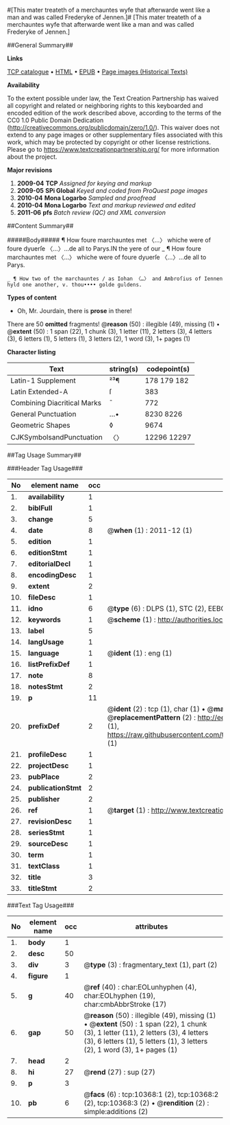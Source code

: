 #[This mater treateth of a merchauntes wyfe that afterwarde went like a man and was called Frederyke of Jennen.]#
[This mater treateth of a merchauntes wyfe that afterwarde went like a man and was called Frederyke of Jennen.]

##General Summary##

**Links**

[TCP catalogue](http://www.ota.ox.ac.uk/tcp/)  • 
[HTML](http://tei.it.ox.ac.uk/tcp/Texts-HTML/free/A01/A01245.html)  • 
[EPUB](http://tei.it.ox.ac.uk/tcp/Texts-EPUB/free/A01/A01245.epub) • 
[Page images (Historical Texts)](https://historicaltexts.jisc.ac.uk/eebo-99845466e)

**Availability**

To the extent possible under law, the Text Creation Partnership has waived all copyright and related or neighboring rights to this keyboarded and encoded edition of the work described above, according to the terms of the CC0 1.0 Public Domain Dedication (http://creativecommons.org/publicdomain/zero/1.0/). This waiver does not extend to any page images or other supplementary files associated with this work, which may be protected by copyright or other license restrictions. Please go to https://www.textcreationpartnership.org/ for more information about the project.

**Major revisions**

1. __2009-04__ __TCP__ *Assigned for keying and markup*
1. __2009-05__ __SPi Global__ *Keyed and coded from ProQuest page images*
1. __2010-04__ __Mona Logarbo__ *Sampled and proofread*
1. __2010-04__ __Mona Logarbo__ *Text and markup reviewed and edited*
1. __2011-06__ __pfs__ *Batch review (QC) and XML conversion*

##Content Summary##

#####Body#####
¶ How foure marchauntes met 〈…〉 whiche were of foure dyuerſe 〈…〉…de all to Parys.IN the yere of our 
    _ ¶ How foure marchauntes met 〈…〉 whiche were of foure dyuerſe 〈…〉…de all to Parys.

    _ ¶ How two of the marchauntes / as Iohan 〈…〉 and Ambroſius of Iennen hyld one another, v. thou•••• golde guldens.

**Types of content**

  * Oh, Mr. Jourdain, there is **prose** in there!

There are 50 **omitted** fragments! 
 @__reason__ (50) : illegible (49), missing (1)  •  @__extent__ (50) : 1 span (22), 1 chunk (3), 1 letter (11), 2 letters (3), 4 letters (3), 6 letters (1), 5 letters (1), 3 letters (2), 1 word (3), 1+ pages (1)

**Character listing**


|Text|string(s)|codepoint(s)|
|---|---|---|
|Latin-1 Supplement|²³¶|178 179 182|
|Latin Extended-A|ſ|383|
|Combining             Diacritical Marks|̄|772|
|General Punctuation|…•|8230 8226|
|Geometric Shapes|◊|9674|
|CJKSymbolsandPunctuation|〈〉|12296 12297|

##Tag Usage Summary##

###Header Tag Usage###

|No|element name|occ|attributes|
|---|---|---|---|
|1.|__availability__|1||
|2.|__biblFull__|1||
|3.|__change__|5||
|4.|__date__|8| @__when__ (1) : 2011-12 (1)|
|5.|__edition__|1||
|6.|__editionStmt__|1||
|7.|__editorialDecl__|1||
|8.|__encodingDesc__|1||
|9.|__extent__|2||
|10.|__fileDesc__|1||
|11.|__idno__|6| @__type__ (6) : DLPS (1), STC (2), EEBO-CITATION (1), PROQUEST (1), VID (1)|
|12.|__keywords__|1| @__scheme__ (1) : http://authorities.loc.gov/ (1)|
|13.|__label__|5||
|14.|__langUsage__|1||
|15.|__language__|1| @__ident__ (1) : eng (1)|
|16.|__listPrefixDef__|1||
|17.|__note__|8||
|18.|__notesStmt__|2||
|19.|__p__|11||
|20.|__prefixDef__|2| @__ident__ (2) : tcp (1), char (1)  •  @__matchPattern__ (2) : ([0-9\-]+):([0-9IVX]+) (1), (.+) (1)  •  @__replacementPattern__ (2) : http://eebo.chadwyck.com/downloadtiff?vid=$1&page=$2 (1), https://raw.githubusercontent.com/textcreationpartnership/Texts/master/tcpchars.xml#$1 (1)|
|21.|__profileDesc__|1||
|22.|__projectDesc__|1||
|23.|__pubPlace__|2||
|24.|__publicationStmt__|2||
|25.|__publisher__|2||
|26.|__ref__|1| @__target__ (1) : http://www.textcreationpartnership.org/docs/. (1)|
|27.|__revisionDesc__|1||
|28.|__seriesStmt__|1||
|29.|__sourceDesc__|1||
|30.|__term__|1||
|31.|__textClass__|1||
|32.|__title__|3||
|33.|__titleStmt__|2||


###Text Tag Usage###

|No|element name|occ|attributes|
|---|---|---|---|
|1.|__body__|1||
|2.|__desc__|50||
|3.|__div__|3| @__type__ (3) : fragmentary_text (1), part (2)|
|4.|__figure__|1||
|5.|__g__|40| @__ref__ (40) : char:EOLunhyphen (4), char:EOLhyphen (19), char:cmbAbbrStroke (17)|
|6.|__gap__|50| @__reason__ (50) : illegible (49), missing (1)  •  @__extent__ (50) : 1 span (22), 1 chunk (3), 1 letter (11), 2 letters (3), 4 letters (3), 6 letters (1), 5 letters (1), 3 letters (2), 1 word (3), 1+ pages (1)|
|7.|__head__|2||
|8.|__hi__|27| @__rend__ (27) : sup (27)|
|9.|__p__|3||
|10.|__pb__|6| @__facs__ (6) : tcp:10368:1 (2), tcp:10368:2 (2), tcp:10368:3 (2)  •  @__rendition__ (2) : simple:additions (2)|
